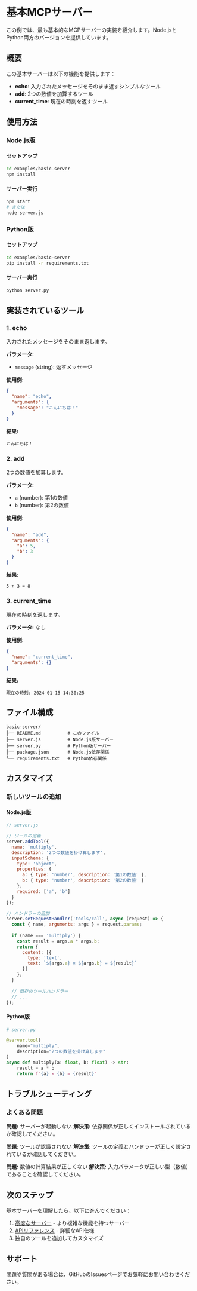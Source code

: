 # 基本MCPサーバー

この例では、最も基本的なMCPサーバーの実装を紹介します。Node.jsとPython両方のバージョンを提供しています。

## 概要

この基本サーバーは以下の機能を提供します：

- **echo**: 入力されたメッセージをそのまま返すシンプルなツール
- **add**: 2つの数値を加算するツール
- **current_time**: 現在の時刻を返すツール

## 使用方法

### Node.js版

#### セットアップ
```bash
cd examples/basic-server
npm install
```

#### サーバー実行
```bash
npm start
# または
node server.js
```

### Python版

#### セットアップ
```bash
cd examples/basic-server
pip install -r requirements.txt
```

#### サーバー実行
```bash
python server.py
```

## 実装されているツール

### 1. echo
入力されたメッセージをそのまま返します。

**パラメータ:**
- `message` (string): 返すメッセージ

**使用例:**
```json
{
  "name": "echo",
  "arguments": {
    "message": "こんにちは！"
  }
}
```

**結果:**
```
こんにちは！
```

### 2. add
2つの数値を加算します。

**パラメータ:**
- `a` (number): 第1の数値
- `b` (number): 第2の数値

**使用例:**
```json
{
  "name": "add",
  "arguments": {
    "a": 5,
    "b": 3
  }
}
```

**結果:**
```
5 + 3 = 8
```

### 3. current_time
現在の時刻を返します。

**パラメータ:** なし

**使用例:**
```json
{
  "name": "current_time",
  "arguments": {}
}
```

**結果:**
```
現在の時刻: 2024-01-15 14:30:25
```

## ファイル構成

```
basic-server/
├── README.md          # このファイル
├── server.js          # Node.js版サーバー
├── server.py          # Python版サーバー
├── package.json       # Node.js依存関係
└── requirements.txt   # Python依存関係
```

## カスタマイズ

### 新しいツールの追加

#### Node.js版
```javascript
// server.js

// ツールの定義
server.addTool({
  name: 'multiply',
  description: '2つの数値を掛け算します',
  inputSchema: {
    type: 'object',
    properties: {
      a: { type: 'number', description: '第1の数値' },
      b: { type: 'number', description: '第2の数値' }
    },
    required: ['a', 'b']
  }
});

// ハンドラーの追加
server.setRequestHandler('tools/call', async (request) => {
  const { name, arguments: args } = request.params;
  
  if (name === 'multiply') {
    const result = args.a * args.b;
    return {
      content: [{
        type: 'text',
        text: `${args.a} × ${args.b} = ${result}`
      }]
    };
  }
  
  // 既存のツールハンドラー
  // ...
});
```

#### Python版
```python
# server.py

@server.tool(
    name="multiply",
    description="2つの数値を掛け算します"
)
async def multiply(a: float, b: float) -> str:
    result = a * b
    return f"{a} × {b} = {result}"
```

## トラブルシューティング

### よくある問題

**問題:** サーバーが起動しない
**解決策:** 依存関係が正しくインストールされているか確認してください。

**問題:** ツールが認識されない
**解決策:** ツールの定義とハンドラーが正しく設定されているか確認してください。

**問題:** 数値の計算結果が正しくない
**解決策:** 入力パラメータが正しい型（数値）であることを確認してください。

## 次のステップ

基本サーバーを理解したら、以下に進んでください：

1. [高度なサーバー](../advanced-server/) - より複雑な機能を持つサーバー
2. [APIリファレンス](../../docs/api-reference.md) - 詳細なAPI仕様
3. 独自のツールを追加してカスタマイズ

## サポート

問題や質問がある場合は、GitHubのIssuesページでお気軽にお問い合わせください。